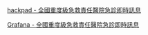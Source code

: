 [hackpad - 全國重度級急救責任醫院急診即時訊息](https://g0v.hackpad.com/vtLwiUfYgcc)

[Grafana - 全國重度級急救責任醫院急診即時訊息](http://er.mohw.g0v.tw/)
